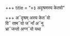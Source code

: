 +++
title = "०३ अदृश्रमस्य केतवो"

+++
अ᳓दृश्रम् अस्य केत᳓वो  
वि᳓ रश्म᳓यो ज᳓नाँ अ᳓नु  
भ्रा᳓जन्तो अग्न᳓यो यथा